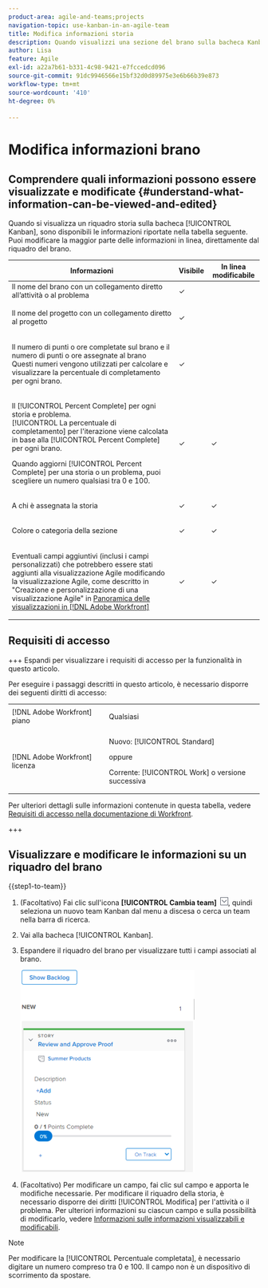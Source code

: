 ```yaml
---
product-area: agile-and-teams;projects
navigation-topic: use-kanban-in-an-agile-team
title: Modifica informazioni storia
description: Quando visualizzi una sezione del brano sulla bacheca Kanban, alcune informazioni sono disponibili per la modifica in linea direttamente dalla sezione del brano.
author: Lisa
feature: Agile
exl-id: a22a7b61-b331-4c98-9421-e7fccedcd096
source-git-commit: 91dc9946566e15bf32d0d89975e3e6b66b39e873
workflow-type: tm+mt
source-wordcount: '410'
ht-degree: 0%

---
```


# Modifica informazioni brano

## Comprendere quali informazioni possono essere visualizzate e modificate {#understand-what-information-can-be-viewed-and-edited}

Quando si visualizza un riquadro storia sulla bacheca [!UICONTROL Kanban], sono disponibili le informazioni riportate nella tabella seguente. Puoi modificare la maggior parte delle informazioni in linea, direttamente dal riquadro del brano.

<table style="table-layout:auto"> 
 <col> 
 <col> 
 <col> 
 <thead> 
  <tr> 
   <th><strong>Informazioni</strong> </th> 
   <th><strong>Visibile</strong> </th> 
   <th><strong>In linea modificabile</strong> </th> 
  </tr> 
 </thead> 
 <tbody> 
  <tr> 
   <td>Il nome del brano con un collegamento diretto all’attività o al problema</td> 
   <td>✓</td> 
   <td> </td> 
  </tr> 
  <tr> 
   <td> <p>Il nome del progetto con un collegamento diretto al progetto</p> </td> 
   <td>✓ </td> 
   <td> </td> 
  </tr> 
  <tr> 
   <td> <p>Il numero di punti o ore completate sul brano e il numero di punti o ore assegnate al brano<br>Questi numeri vengono utilizzati per calcolare e visualizzare la percentuale di completamento per ogni brano.</p> </td> 
   <td>✓</td> 
   <td> </td> 
  </tr> 
  <tr> 
   <td> <p>Il [!UICONTROL Percent Complete] per ogni storia e problema.<br>[!UICONTROL La percentuale di completamento] per l'iterazione viene calcolata in base alla [!UICONTROL Percent Complete] per ogni brano.<br></p> <p>Quando aggiorni [!UICONTROL Percent Complete] per una storia o un problema, puoi scegliere un numero qualsiasi tra 0 e 100.</p> </td> 
   <td>✓</td> 
   <td>✓</td> 
  </tr> 
  <tr> 
   <td> <p>A chi è assegnata la storia</p> </td> 
   <td>✓</td> 
   <td>✓</td> 
  </tr> 
  <tr> 
   <td> <p>Colore o categoria della sezione</p> </td> 
   <td>✓</td> 
   <td>✓</td> 
  </tr> 
  <tr> 
   <td> <p>Eventuali campi aggiuntivi (inclusi i campi personalizzati) che potrebbero essere stati aggiunti alla visualizzazione Agile modificando la visualizzazione Agile, come descritto in "Creazione e personalizzazione di una visualizzazione Agile" in <a href="../../reports-and-dashboards/reports/reporting-elements/views-overview.md" class="MCXref xref">Panoramica delle visualizzazioni in [!DNL Adobe Workfront]</a></p> </td> 
   <td>✓</td> 
   <td>✓</td> 
  </tr> 
 </tbody> 
</table>

## Requisiti di accesso

+++ Espandi per visualizzare i requisiti di accesso per la funzionalità in questo articolo.

Per eseguire i passaggi descritti in questo articolo, è necessario disporre dei seguenti diritti di accesso:

<table style="table-layout:auto"> 
 <col> 
 </col> 
 <col> 
 </col> 
 <tbody> 
  <tr> 
   <td role="rowheader">[!DNL Adobe Workfront] piano</td> 
   <td> <p>Qualsiasi</p> </td> 
  </tr> 
  <tr> 
   <td role="rowheader">[!DNL Adobe Workfront] licenza</td> 
   <td> <p>Nuovo: [!UICONTROL Standard]</p> 
   oppure
   <p>Corrente: [!UICONTROL Work] o versione successiva</p> </td> 
  </tr>
 </tbody> 
</table>

Per ulteriori dettagli sulle informazioni contenute in questa tabella, vedere [Requisiti di accesso nella documentazione di Workfront](/help/quicksilver/administration-and-setup/add-users/access-levels-and-object-permissions/access-level-requirements-in-documentation.md).

+++

## Visualizzare e modificare le informazioni su un riquadro del brano

{{step1-to-team}}

1. (Facoltativo) Fai clic sull&#39;icona **[!UICONTROL Cambia team]** ![Cambia team](assets/switch-team-icon.png), quindi seleziona un nuovo team Kanban dal menu a discesa o cerca un team nella barra di ricerca.

1. Vai alla bacheca [!UICONTROL Kanban].
1. Espandere il riquadro del brano per visualizzare tutti i campi associati al brano.

   ![Scheda storia](assets/story-expanded-on-kanban-board-2021-350x405.png)

1. (Facoltativo) Per modificare un campo, fai clic sul campo e apporta le modifiche necessarie.
Per modificare il riquadro della storia, è necessario disporre dei diritti [!UICONTROL Modifica] per l&#39;attività o il problema.
Per ulteriori informazioni su ciascun campo e sulla possibilità di modificarlo, vedere [Informazioni sulle informazioni visualizzabili e modificabili](#understand-what-information-can-be-viewed-and-edited).

>[!NOTE]
>
>Per modificare la [!UICONTROL Percentuale completata], è necessario digitare un numero compreso tra 0 e 100. Il campo non è un dispositivo di scorrimento da spostare.
